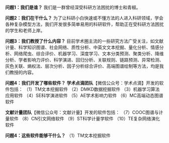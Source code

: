 **问题1：我们是谁？**
我们是一群曾经深受科研方法困扰的博士和青椒。

**问题2：我们在干什么？**
为了让科研小白快速或不懂方法的人进入科研领域，学会各种复杂模型方法，我们开发很多简单易用的科研软件，帮助正在受科研方法困扰的学生和老师上岸。

**问题3：我们教授了什么内容？**
    目前学术圈主流的一些研究方法广受关注，如文献计量、科学知识图谱、社会网络、质性分析、中英文文本挖掘、量化分析、情感分析、网络爬虫、综合评价、机器学习、深度学习、文本分类预测、聚类分析、降维分析、学者影响力评价、科学演进、回归分析、关联规则、链路预测、异常检测、灰色关联、熵权法、层次分析、因子分析综合评价、高端图谱绘制等方法，均是我们教授的内容。

**问题4：我们开发了哪些软件？**
**学术点滴团队**【微信公众号：学术点滴】开发的软件包括：
（1）TM文本挖掘软件
（2）DMKD数据挖掘软件
（3）机器学习算法应用软件
（4）SE科学演进软件
（5）AE学术影响力软件
（6）MC高端动态图谱软件

**文献计量团队**【微信公众号：文献计量】开发的软件包括：
（7）COOC图谱与计量软件
（8）CN引文网络软件
（9）ST科学计量学软件
（10）TE复杂网络演化软件

**问题4：这些软件能够干什么？**
（1）TM文本挖掘软件

